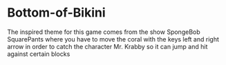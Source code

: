 # Bottom-of-Bikini
The inspired theme for this game comes from the show SpongeBob SquarePants where you have to move the coral with the keys left and right arrow in order to catch the character Mr. Krabby so it can jump and hit against certain blocks
